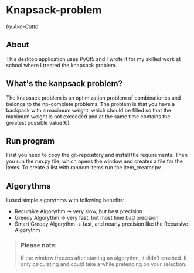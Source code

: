 # Knapsack-problem
*by Avo-Catto*

## About
This desktop application uses PyQt5 and I wrote it for my skilled work at school where I treated the knapsack problem.

## What's the kanpsack problem?
The knapsack problem is an optimization problem of combinatiorics and belongs to the np-complete problems.
The problem is that you have a backpack with a maximum weight, which should be filled so that the maximum weight is not exceeded and at the same time contains the greatest possible value(€).

## Run program
First you need to copy the git-repository and install the requirements. Then you run the run.py file, which opens the window and creates a file for the items. To create a list with random items run the item_creator.py. 

## Algorythms
I used simple algorythms with following benefits:
  - Recursive Algorythm -> very slow, but best precision
  - Greedy Algorythm -> very fast, but most time bad precision
  - Smart Greedy Algorythm -> fast, and nearly precision like the Recursive Algorythm

> ### Please note:
> If the window freezes after starting an algorythm, it didn't crashed. It only calculating and could take a while pretending on your selection.
